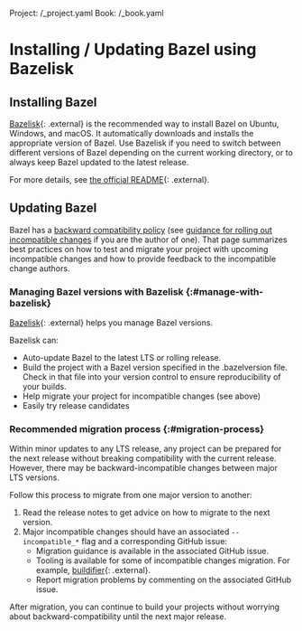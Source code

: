 Project: /_project.yaml
Book: /_book.yaml

# Installing / Updating Bazel using Bazelisk

## Installing Bazel

[Bazelisk](https://github.com/bazelbuild/bazelisk){: .external} is the
recommended way to install Bazel on Ubuntu, Windows, and macOS. It automatically
downloads and installs the appropriate version of Bazel. Use Bazelisk if you
need to switch between different versions of Bazel depending on the current
working directory, or to always keep Bazel updated to the latest release.

For more details, see
[the official README](https://github.com/bazelbuild/bazelisk/blob/master/README.md){: .external}.

## Updating Bazel

Bazel has a [backward compatibility policy](/release/backward-compatibility)
(see [guidance for rolling out incompatible
changes](/contribute/breaking-changes) if you
are the author of one). That page summarizes best practices on how to test and
migrate your project with upcoming incompatible changes and how to provide
feedback to the incompatible change authors.

### Managing Bazel versions with Bazelisk {:#manage-with-bazelisk}

[Bazelisk](https://github.com/bazelbuild/bazelisk){: .external} helps you manage
Bazel versions.

Bazelisk can:

*   Auto-update Bazel to the latest LTS or rolling release.
*   Build the project with a Bazel version specified in the .bazelversion
    file. Check in that file into your version control to ensure reproducibility
    of your builds.
*   Help migrate your project for incompatible changes (see above)
*   Easily try release candidates

### Recommended migration process {:#migration-process}

Within minor updates to any LTS release, any
project can be prepared for the next release without breaking
compatibility with the current release. However, there may be
backward-incompatible changes between major LTS versions.

Follow this process to migrate from one major version to another:

1. Read the release notes to get advice on how to migrate to the next version.
1. Major incompatible changes should have an associated `--incompatible_*` flag
   and a corresponding GitHub issue:
    *   Migration guidance is available in the associated GitHub issue.
    *   Tooling is available for some of incompatible changes migration. For
        example, [buildifier](https://github.com/bazelbuild/buildtools/releases){: .external}.
    *   Report migration problems by commenting on the associated GitHub issue.

After migration, you can continue to build your projects without worrying about
backward-compatibility until the next major release.
